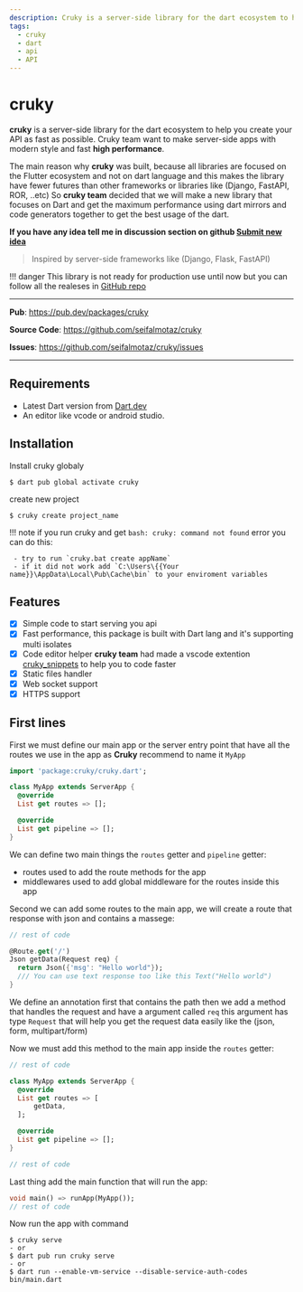 ```yaml
---
description: Cruky is a server-side library for the dart ecosystem to help you create your API as fast as possible
tags:
  - cruky
  - dart
  - api
  - API
---
```


# __cruky__

__cruky__ is a server-side library for the dart ecosystem to help you create your API as fast as possible. Cruky team want to make server-side apps with modern style and fast __high performance__.

The main reason why __cruky__ was built, because all libraries are focused on the Flutter ecosystem and not on dart language
and this makes the library have fewer futures than other frameworks or libraries like (Django, FastAPI, ROR, ..etc)
So __cruky team__ decided that we will make a new library that focuses on Dart and get the maximum performance using dart mirrors and code generators together to get the best usage of the dart.

__If you have any idea tell me in discussion section on github <a href="https://github.com/seifalmotaz/cruky/discussions/new?category=ideas" target="_blank">Submit new idea</a>__

> Inspired by server-side frameworks like (Django, Flask, FastAPI)

!!! danger
    This library is not ready for production use until now but you can follow all the realeses in [GitHub repo](https://github.com/seifalmotaz/cruky)

---

**Pub**: <a href="https://pub.dev/packages/cruky" target="_blank">https://pub.dev/packages/cruky</a>

<!-- **Documentation**: <a href="https://seifalmotaz.github.io/cruky/" target="_blank">https://seifalmotaz.github.io/cruky/</a> -->

**Source Code**: <a href="https://github.com/seifalmotaz/cruky" target="_blank">https://github.com/seifalmotaz/cruky</a>

**Issues**: <a href="https://github.com/seifalmotaz/cruky/issues" target="_blank">https://github.com/seifalmotaz/cruky/issues</a>

---



## Requirements

- Latest Dart version from [Dart.dev](https://dart.dev/)
- An editor like vcode or android studio.

## Installation

Install cruky globaly
```console
$ dart pub global activate cruky
```

create new project
```console
$ cruky create project_name
```

!!! note
    if you run cruky and get `bash: cruky: command not found` error you can do this:

     - try to run `cruky.bat create appName`
     - if it did not work add `C:\Users\{{Your name}}\AppData\Local\Pub\Cache\bin` to your enviroment variables

## Features

- [x] Simple code to start serving you api
- [x] Fast performance, this package is built with Dart lang and it's supporting multi isolates
- [x] Code editor helper __cruky team__ had made a vscode extention [cruky_snippets](https://marketplace.visualstudio.com/items?itemName=SeifAlmotaz.cruky-snippets) to help you to code faster
- [x] Static files handler
- [x] Web socket support
- [x] HTTPS support

## First lines

First we must define our main app or the server entry point that have all the routes we use in the app
as __Cruky__ recommend to name it `MyApp`


```dart title="bin/main.dart"
import 'package:cruky/cruky.dart';

class MyApp extends ServerApp {
  @override
  List get routes => [];

  @override
  List get pipeline => [];
}
```

We can define two main things the `routes` getter and `pipeline` getter:

- routes used to add the route methods for the app
- middlewares used to add global middleware for the routes inside this app

Second we can add some routes to the main app, we will create a route that response with json and contains a massege:

```dart title="bin/main.dart"
// rest of code

@Route.get('/')
Json getData(Request req) {
  return Json({'msg': "Hello world"});
  /// You can use text response too like this Text("Hello world")
}
```

We define an annotation first that contains the path then we add a method that handles the request and have a argument called `req` this argument has type `Request` that will help you get the request data easily like the (json, form, multipart/form)

Now we must add this method to the main app inside the `routes` getter:

```dart title="bin/main.dart"
// rest of code

class MyApp extends ServerApp {
  @override
  List get routes => [
      getData,
  ];

  @override
  List get pipeline => [];
}

// rest of code
```

Last thing add the main function that will run the app:

```dart title="bin/main.dart"
void main() => runApp(MyApp());
// rest of code
```

Now run the app with command
```console
$ cruky serve
- or
$ dart pub run cruky serve
- or
$ dart run --enable-vm-service --disable-service-auth-codes bin/main.dart
```